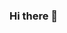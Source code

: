 ### Hi there 👋

<!--
**strikertanmay/strikertanmay** is a ✨ _special_ ✨ repository because its `README.md` (this file) appears on your GitHub profile.

<h1 align="center">Hi 👋, I'm Tanmay Mittal</h1>
<h3 align="center">A Full Stack developer 🚀 from India, Currently working as a Software Engineer Intern 🙍🏽‍♂️ [@Headout](https://www.headout.com/)</h3>

**Languages and Tools:**
<p align="left"><img src="https://konpa.github.io/devicon/devicon.git/icons/vuejs/vuejs-original-wordmark.svg" alt="vuejs" width="20" height="20"/> <img src="https://konpa.github.io/devicon/devicon.git/icons/react/react-original-wordmark.svg" alt="react" width="20" height="20"/> <img src="https://konpa.github.io/devicon/devicon.git/icons/django/django-original.svg" alt="django" width="20" height="20"/> <img src="https://konpa.github.io/devicon/devicon.git/icons/docker/docker-original-wordmark.svg" alt="docker" width="20" height="20"/> <img src="https://konpa.github.io/devicon/devicon.git/icons/html5/html5-original-wordmark.svg" alt="html5" width="20" height="20"/> <img src="https://konpa.github.io/devicon/devicon.git/icons/javascript/javascript-original.svg" alt="javascript" width="20" height="20"/> <img src="https://konpa.github.io/devicon/devicon.git/icons/typescript/typescript-original.svg" alt="typescript" width="20" height="20"/> <img src="https://konpa.github.io/devicon/devicon.git/icons/nodejs/nodejs-original-wordmark.svg" alt="nodejs" width="20" height="20"/> <img src="https://konpa.github.io/devicon/devicon.git/icons/python/python-original-wordmark.svg" alt="python" width="20" height="20"/></p><p align="center"> <img src="https://github-readme-stats.vercel.app/api?username=strikertanmay&show_icons=true" alt="strikertanmay" /> </p>

<p align="center">
<a href="https://twitter.com/tanmaymittal0" target="blank"><img align="center" src="https://cdn.jsdelivr.net/npm/simple-icons@3.0.1/icons/twitter.svg" alt="tanmaymittal0" height="20" width="20" /></a>
<a href="https://linkedin.com/in/tanmay-mittal-3784a8155" target="blank"><img align="center" src="https://cdn.jsdelivr.net/npm/simple-icons@3.0.1/icons/linkedin.svg" alt="tanmay-mittal-3784a8155" height="20" width="20" /></a>
<a href="https://instagram.com/strikertanmay" target="blank"><img align="center" src="https://cdn.jsdelivr.net/npm/simple-icons@3.0.1/icons/instagram.svg" alt="strikertanmay" height="20" width="20" /></a>
</p>
-->
